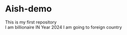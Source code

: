 # Aish-demo
This is my first repository
<br>
I am billionaire
IN Year 2024 I am going to foreign country

